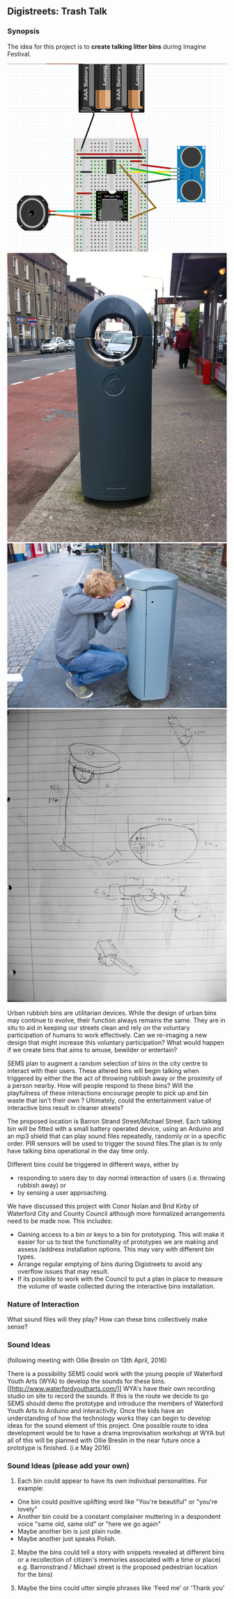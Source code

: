 ## Digistreets: Trash Talk

### Synopsis
The idea for this project is to **create talking litter bins** during Imagine Festival.

![](trash_talk_circuit.png)
![](01.jpg)
![](02.jpg)
![](03.jpg)

Urban rubbish bins are utilitarian devices. While the design of urban bins may continue to evolve, their function always remains the same. They are in situ to aid in keeping our streets clean and rely on the voluntary participation of humans to work effectively. Can we re-imaging a new design that might increase this voluntary participation? 
What would happen if we create bins that aims to amuse, bewilder or entertain?

SEMS plan to augment a random selection of bins in the city centre to interact with their users. These altered bins will begin talking when triggered by either the the act of throwing rubbish away or the proximity of a person nearby. How will people respond to these bins?  Will the playfulness of these interactions encourage people to pick up and bin waste that isn't their own ? Ultimately, could the entertainment value of interactive bins result in cleaner streets?

The proposed location is Barron Strand Street/Michael Street. Each talking bin will be fitted with a small battery operated device, using an Arduino and an mp3 shield that can play sound files repeatedly, randomly or in a specific order. PIR sensors will be used to trigger the sound files.The plan is to only have talking bins operational in the day time only.

Different bins could be triggered in different ways, 
either by
- responding to users day to day normal interaction of users (i.e. throwing rubbish away) or
- by sensing a user approaching.

We have discussed this project with Conor Nolan and Brid Kirby of Waterford City and County Council although more formalized arrangements need to be made now.
This includes:

- Gaining access to a bin or keys to a bin for prototyping. This will make it easier for us to test the functionality of prototypes we are making and assess /address installation options. This may vary with different bin types. 
- Arrange regular emptying of bins during Digistreets to avoid any overflow issues that may result.
- If its possible to work with the Council to put a plan in place to measure the volume of waste collected during the  interactive bins installation. 

### Nature of Interaction

What sound files will they play? How can these bins collectively make sense? 

### Sound Ideas
(following meeting with Ollie Breslin on 13th April, 2016)

There is a possibility SEMS could work with the young people of Waterford Youth Arts (WYA) to develop the sounds for these bins.
[[http://www.waterfordyoutharts.com/]]
WYA's have their own recording studio on site to record the sounds. If this is the route we decide to go SEMS should demo the prototype and introduce the members of Waterford Youth Arts to Arduino and interactivity. Once the kids have an understanding of how the technology works they can begin to develop ideas for the sound element of this project.  One possible route to idea development would be to have a drama improvisation workshop at WYA but all of this will be planned with Ollie Breslin in the near future once a prototype is finished. (i.e May 2016)

### Sound Ideas (please add your own)

1. Each bin could appear to have its own individual personalities.
For example:
* One bin could positive uplifting word like "You're beautiful" or "you're lovely"
* Another bin could be a constant complainer muttering in a despondent voice "same old, same old" or "here we go again"
* Maybe another bin is just plain rude. 
* Maybe another just speaks Polish.

2. Maybe the bins could tell a story with snippets revealed at different bins or a recollection of citizen's memories associated with a time or place( e.g. Barronstrand / Michael street is the proposed pedestrian location for the bins)

3. Maybe the bins could utter simple phrases like 'Feed me' or 'Thank you' 





